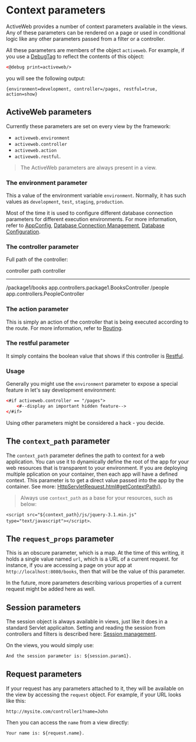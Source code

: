 <div class="page-header">
   <h1>Context parameters</h1>
</div>


ActiveWeb provides a number of context parameters available in the views. 
Any of these parameters can be rendered on a page or used in conditional logic 
like any other parameters passed from a filter or a controller.
  
All these parameters are members of the object `activeweb`.
For example, if you use a [DebugTag](views#debug-tag) to reflect the contents of this object: 
 
```html
<@debug print=activeweb/>
```

you will see the following output: 

```
{environment=development, controller=/pages, restful=true, action=show}
```


## ActiveWeb parameters

Currently these parameters are set on every view by the framework:

* `activeweb.environment`
* `activeweb.controller` 
* `activeweb.action` 
* `activeweb.restful`. 
  
> The ActiveWeb parameters are always present in a view. 
 
### The environment parameter

This a value of the environment variable `environment`. Normally, it has such values as `development`, `test`, `staging`, `production`. 

Most of the time it is used to configure different database connection parameters for different execution environments. 
For more information, refer to [AppConfig](app-config), [Database Connection Management](database_connection_management), [Database Configuration](database_configuration).

  
### The controller parameter 

Full path of the controller:
 
controller path                              controller
-------------------------                    ----------------------------------------
 /package1/books                              app.controllers.package1.BooksController
 /people                                      app.controllers.PeopleController

 

### The action parameter

This is simply an action of the controller that is being executed according to the route. For more information, refer to [Routing](routing). 



### The restful parameter

It simply contains the boolean value that shows if this controller is [Restful](routing#restful-routing). 
  
### Usage

Generally you might use the `environment` parameter to expose a special feature in let's say development environment:  


```html
<#if activeweb.controller == "/pages">
    <#--display an important hidden feature-->
</#if>

```

Using other parameters might be considered a hack - you decide.

## The `context_path` parameter

The `context_path` parameter defines the path to context for a web application. 
You can use it to dynamically define the root of the app for your web resources that is transparent 
to your environment. If you are  deploying multiple pplication on your container, then each app will have a defined context. 
This parameter  is to get a direct value passed into the app by the container. See more: [HttpServletRequest.html#getContextPath()](https://docs.oracle.com/javaee/6/api/javax/servlet/http/HttpServletRequest.html#getContextPath()).
  
> Always use `context_path` as a base for your resources, such as below: 

`<script src="${context_path}/js/jquery-3.1.min.js" type="text/javascript"></script>`. 
 
## The `request_props` parameter
 
 This is an obscure parameter, which is a map. At the time of this writing, it holds a single value named `url`, which is a URL of a current request. 
 for instance, if you are accessing a page on your app at `http://localhost:8080/books`, then that will be the value of this parameter.
 
 In the future, more parameters describing various properties of a current request might be added here as well. 
  

 
## Session parameters

The session object is always available in views, just like it does in a standard Servlet applicaiton. 
Setting and reading the session from controllers and filters is described here: 
[Session management](http://javalite.io/controllers#session-management). 

On the views, you would simply use: 

```html
And the session parameter is: ${session.param1}. 

```


## Request parameters

If your request has any parameters attached to it, they will be available on the view by accessing the `request` object. 
For example, if your URL looks like this: 
 
```
http://mysite.com/controller1?name=John
```

Then you can access the `name` from a view directly: 

```html
Your name is: ${request.name}. 
```
